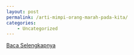 ```yaml
---
layout: post
permalink: /arti-mimpi-orang-marah-pada-kita/
categories:
    - Uncategorized
---
```


[Baca Selengkapnya](/08)